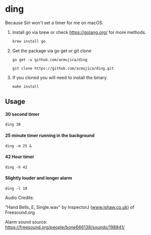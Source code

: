 # ding

Because Siri won't set a timer for me on macOS.

1. Install go via brew or check https://golang.org/ for more methods.
    ```sh
    brew install go
    ```

2. Get the package via go get or git clone
    ```
    go get -u github.com/acmujica/ding
    ```
    ```
    git clone https://github.com/acmujica/ding.git
    ```

3. If you cloned you will need to install the binary.

    ```
    make install
    ```

## Usage

#### 30 second timer

    ding 30


#### 25 minute timer running in the background

    ding -m 25 &


#### 42 Hour timer

    ding -h 42

#### Slightly louder and longer alarm

    ding -l 10

Audio Credits:

"Hand Bells, E, Single.wav" by InspectorJ (www.jshaw.co.uk) of Freesound.org

Alarm sound source: https://freesound.org/people/bone666138/sounds/198841/
